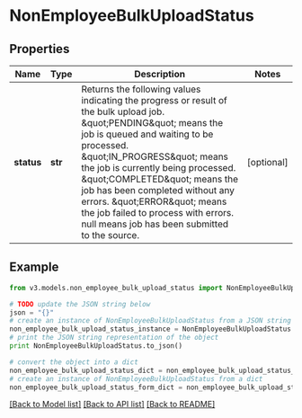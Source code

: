 # NonEmployeeBulkUploadStatus


## Properties
Name | Type | Description | Notes
------------ | ------------- | ------------- | -------------
**status** | **str** | Returns the following values indicating the progress or result of the bulk upload job. \&quot;PENDING\&quot; means the job is queued and waiting to be processed. \&quot;IN_PROGRESS\&quot; means the job is currently being processed. \&quot;COMPLETED\&quot; means the job has been completed without any errors. \&quot;ERROR\&quot; means the job failed to process with errors. null means job has been submitted to the source.  | [optional] 

## Example

```python
from v3.models.non_employee_bulk_upload_status import NonEmployeeBulkUploadStatus

# TODO update the JSON string below
json = "{}"
# create an instance of NonEmployeeBulkUploadStatus from a JSON string
non_employee_bulk_upload_status_instance = NonEmployeeBulkUploadStatus.from_json(json)
# print the JSON string representation of the object
print NonEmployeeBulkUploadStatus.to_json()

# convert the object into a dict
non_employee_bulk_upload_status_dict = non_employee_bulk_upload_status_instance.to_dict()
# create an instance of NonEmployeeBulkUploadStatus from a dict
non_employee_bulk_upload_status_form_dict = non_employee_bulk_upload_status.from_dict(non_employee_bulk_upload_status_dict)
```
[[Back to Model list]](../README.md#documentation-for-models) [[Back to API list]](../README.md#documentation-for-api-endpoints) [[Back to README]](../README.md)


